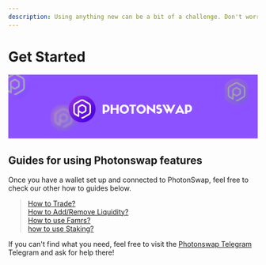```yaml
---
description: Using anything new can be a bit of a challenge. Don't worry though, we've created a range of guides to help you get comfortable with Photonswap
---
```


# Get Started
![](../.gitbook/assets/photonswap-banner2.png)

## Guides for using Photonswap features

Once you have a wallet set up and connected to PhotonSwap, feel free to check our other how to guides below.

> [How to Trade?](https://docs.photonswap.finance/get-started/how-to-trade)\
> [How to Add/Remove Liquidity?](https://docs.photonswap.finance/get-started/how-to-add-remove-liquidity)\
> [How to use Famrs?](https://docs.photonswap.finance/get-started/how-to-use-farms)\
> [how to use Staking?](https://docs.photonswap.finance/get-started/how-to-stake)


If you can't find what you need, feel free to visit the [Photonswap Telegram](https://t.me/photonswap_fi) Telegram and ask for help there!